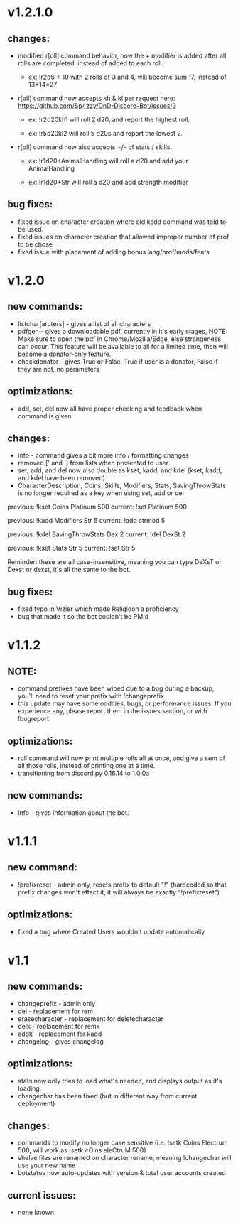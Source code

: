 # v1.2.1.0
## changes:
+ modified r[oll] command behavior, now the + modifier is added after all rolls are completed, instead of added to each roll.

     * ex: !r2d6 + 10 with 2 rolls of 3 and 4, will become sum 17, instead of 13+14=27
+ r[oll] command now accepts kh & kl per request here: https://github.com/Sp4zzy/DnD-Discord-Bot/issues/3

     * ex: !r2d20kh1 will roll 2 d20, and report the highest roll.
     
     * ex: !r5d20kl2 will roll 5 d20s and report the lowest 2.
     
+ r[oll] command now also accepts +/- of stats / skills.

     * ex: !r1d20+AnimalHandling will roll a d20 and add your AnimalHandling
     
     * ex: !r1d20+Str will roll a d20 and add strength modifier

## bug fixes:
+ fixed issue on character creation where old kadd command was told to be used.
+ fixed issues on character creation that allowed improper number of prof to be chose
+ fixed issue with placement of adding bonus lang/prof/mods/feats


# v1.2.0
## new commands:
- listchar[arcters] - gives a list of all characters
- pdfgen - gives a downloadable pdf, currently in it's early stages, 
NOTE: Make sure to open the pdf in Chrome/Mozilla/Edge, else strangeness can occur.   This feature will be available to all for a limited time, then will become a donator-only feature.
- checkdonator - gives True or False, True if user is a donator, False if they are not, no parameters

## optimizations:
- add, set, del now all have proper checking and feedback when command is given.

## changes:
- info - command gives a bit more info / formatting changes
- removed [' and '] from lists when presented to user
- set, add, and del now also double as kset, kadd, and kdel (kset, kadd, and kdel have been removed)
- CharacterDescription, Coins, Skills, Modifiers, Stats, SavingThrowStats is no longer required as a key when using set, add or del

previous: !kset Coins Platinum 500
current: !set Platinum 500

previous: !kadd Modifiers Str 5
current: !add strmod 5

previous: !kdel SavingThrowStats Dex 2
current: !del DexSt 2

previous: !kset Stats Str 5
current: !set Str 5

Reminder: these are all case-insensitive, meaning you can type DeXsT or Dexst or dexst, it's all the same to the bot.

## bug fixes:
- fixed typo in Vizier which made Religioon a proficiency
- bug that made it so the bot couldn't be PM'd

# v1.1.2
## NOTE:
- command prefixes have been wiped due to a bug during a backup, you'll need to reset your prefix with !changeprefix
- this update may have some oddities, bugs, or performance issues.  If you experience any, please report them in the issues section, or with !bugreport

## optimizations:
- roll command will now print multiple rolls all at once, and give a sum of all those rolls, instead of printing one at a time.
- transitioning from discord.py 0.16.14 to 1.0.0a

## new commands:
- info - gives information about the bot.




# v1.1.1

## new command:
- !prefixreset - admin only, resets prefix to default "!" (hardcoded so that prefix changes won't effect it, it will always be exactly "!prefixreset")

## optimizations:
- fixed a bug where Created Users wouldn't update automatically

# v1.1

## new commands:
- changeprefix - admin only
- del - replacement for rem
- erasecharacter - replacement for deletecharacter
- delk - replacement for remk
- addk - replacement for kadd
- changelog - gives changelog

## optimizations:
- stats now only tries to load what's needed, and displays output as it's loading.
- changechar has been fixed (but in different way from current deployment)

## changes:
- commands to modify no longer case sensitive (i.e. !setk Coins Electrum 500, will work as !setk cOins eleCtruM 500)
- shelve files are renamed on character rename, meaning !changechar will use your new name
- botstatus now auto-updates with version & total user accounts created

## current issues:
- none known
